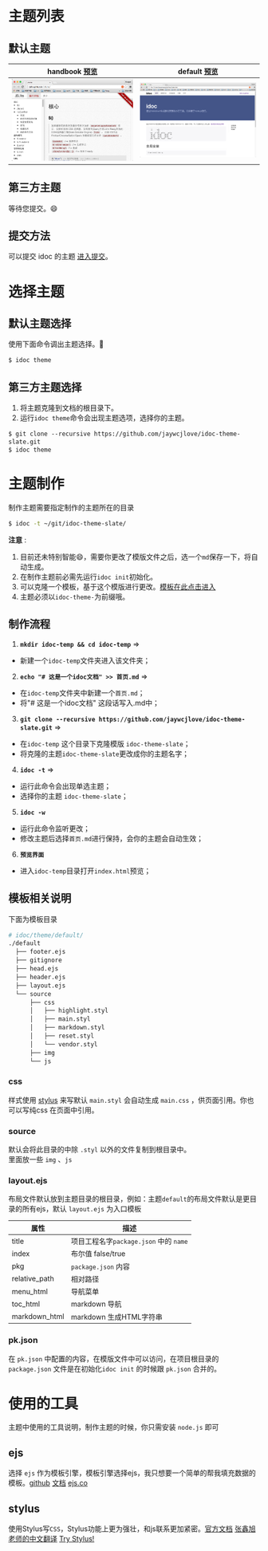 # 主题列表

## 默认主题

| handbook [预览](http://jslite.github.io/JSLite/) | default [预览](http://jaywcjlove.github.io/idoc) |
| ---- | ---- |
| <img style="width: 400px;" src="img/handbook.png"> | <img style="width: 400px;" src="img/default.png"> |


## 第三方主题

等待您提交。😄

## 提交方法

可以提交 idoc 的主题 [进入提交](https://github.com/jaywcjlove/idoc/issues)。

# 选择主题

## 默认主题选择

使用下面命令调出主题选择。💯

```bash
$ idoc theme
```

## 第三方主题选择

1. 将主题克隆到文档的根目录下。
2. 运行`idoc theme`命令会出现主题选项，选择你的主题。

```
$ git clone --recursive https://github.com/jaywcjlove/idoc-theme-slate.git
$ idoc theme
```

# 主题制作

制作主题需要指定制作的主题所在的目录

```sh
$ idoc -t ~/git/idoc-theme-slate/
```

**注意** :
1. 目前还未特别智能😄，需要你更改了模版文件之后，选一个`md`保存一下，将自动生成。
2. 在制作主题前必需先运行`idoc init`初始化。
3. 可以克隆一个模板，基于这个模版进行更改。[模板在此点击进入](https://github.com/jaywcjlove/idoc-theme-slate)
4. 主题必须以`idoc-theme-`为前缀哦。

## 制作流程

1. **`mkdir idoc-temp && cd idoc-temp`** => 
  - 新建一个`idoc-temp`文件夹进入该文件夹；
2. **`echo "# 这是一个idoc文档" >> 首页.md`** => 
  - 在`idoc-temp`文件夹中新建一个`首页.md`；
  - 将"# 这是一个idoc文档" 这段话写入.md中；
3. **`git clone --recursive https://github.com/jaywcjlove/idoc-theme-slate.git`** => 
  - 在`idoc-temp` 这个目录下克隆模版 `idoc-theme-slate`；
  - 将克隆的主题`idoc-theme-slate`更改成你的主题名字；
4. **`idoc -t`** => 
  - 运行此命令会出现单选主题；
  - 选择你的主题 `idoc-theme-slate`；
5. **`idoc -w`**
  - 运行此命令监听更改；
  - 修改主题后选择`首页.md`进行保持，会你的主题会自动生效；
6. **`预览界面`**
  - 进入`idoc-temp`目录打开`index.html`预览；

## 模板相关说明

下面为模板目录

```bash
# idoc/theme/default/
./default
  ├── footer.ejs
  ├── gitignore
  ├── head.ejs
  ├── header.ejs
  ├── layout.ejs
  └── source
      ├── css
      │   ├── highlight.styl
      │   ├── main.styl
      │   ├── markdown.styl
      │   ├── reset.styl
      │   └── vendor.styl
      ├── img
      └── js
```

### css

样式使用 [stylus](http://learnboost.github.io/stylus/) 来写默认 `main.styl` 会自动生成 `main.css` ，供页面引用。你也可以写纯css 在页面中引用。

### source

默认会将此目录的中除 `.styl` 以外的文件复制到根目录中。  
里面放一些 `img` 、`js`  

### layout.ejs

布局文件默认放到主题目录的根目录，例如：主题`default`的布局文件默认是更目录的所有ejs，默认 `layout.ejs` 为入口模板

| 属性 | 描述 |
| ---- | ---- |
| title | 项目工程名字`package.json` 中的 `name` |
| index | 布尔值 false/true |
| pkg | `package.json` 内容 |
| relative_path | 相对路径 |
| menu_html | 导航菜单 |
| toc_html | markdown 导航 |
| markdown_html | markdown 生成HTML字符串 |

### pk.json
 
在 `pk.json` 中配置的内容，在模版文件中可以访问，在项目根目录的 `package.json` 文件是在初始化`idoc init` 的时候跟 `pk.json` 合并的。

# 使用的工具

主题中使用的工具说明，制作主题的时候，你只需安装 `node.js` 即可

## ejs 

选择 `ejs` 作为模板引擎，模板引擎选择ejs，我只想要一个简单的帮我填充数据的模板。[github](https://github.com/tj/ejs) [文档](http://www.embeddedjs.com/) [ejs.co](http://ejs.co/)

## stylus 

使用Stylus写`CSS`，Stylus功能上更为强壮，和js联系更加紧密。[官方文档](http://learnboost.github.io/stylus/) [张鑫旭老师的中文翻译](http://www.zhangxinxu.com/jq/stylus/) [Try Stylus!](http://learnboost.github.io/stylus/try.html)